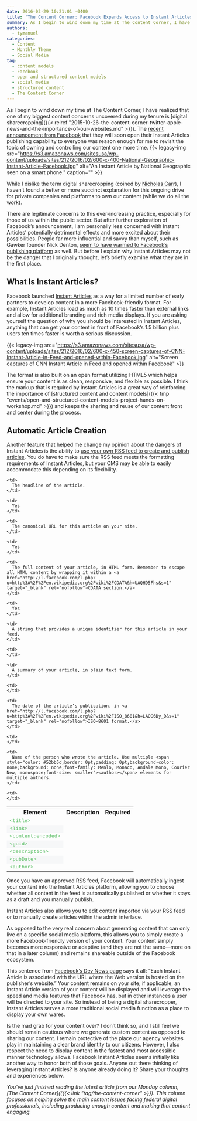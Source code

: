 ```yaml
---
date: 2016-02-29 10:21:01 -0400
title: 'The Content Corner: Facebook Expands Access to Instant Articles'
summary: As I begin to wind down my time at The Content Corner, I have realized that one of my biggest content concerns uncovered during my tenure is digital sharecropping. The recent announcement from Facebook that they will soon open their Instant Articles publishing capability to everyone was reason enough for me to revisit the topic
authors:
  - tymanuel
categories:
  - Content
  - Monthly Theme
  - Social Media
tag:
  - content models
  - Facebook
  - open and structured content models
  - social media
  - structured content
  - The Content Corner
---
```


As I begin to wind down my time at The Content Corner, I have realized that one of my biggest content concerns uncovered during my tenure is [digital sharecropping]({{< relref "2015-10-26-the-content-corner-twitter-apple-news-and-the-importance-of-our-websites.md" >}}). The [recent announcement from Facebook](https://contently.com/strategist/2016/02/17/facebook-will-likely-open-instant-articles-to-brands-publishers-grandma) that they will soon open their Instant Articles publishing capability to everyone was reason enough for me to revisit the topic of owning and controlling our content one more time. {{< legacy-img src="https://s3.amazonaws.com/sitesusa/wp-content/uploads/sites/212/2016/02/600-x-400-National-Geographic-Instant-Article-Facebook.jpg" alt="An Instant Article by National Geographic seen on a smart phone." caption="" >}} 

While I dislike the term digital sharecropping (coined by [Nicholas Carr](http://www.roughtype.com/?p=634)), I haven’t found a better or more succinct explanation for this ongoing drive for private companies and platforms to own our content (while we do all the work).

There are legitimate concerns to this ever-increasing practice, especially for those of us within the public sector. But after further exploration of Facebook’s announcement, I am personally less concerned with Instant Articles’ potentially detrimental effects and more excited about their possibilities. People far more influential and savvy than myself, such as Gawker founder Nick Denton, [seem to have warmed to Facebook’s publishing platform](http://www.businessinsider.com/gawker-ceo-nick-denton-on-the-ad-tech-mess-2016-1) as well. But before I explain why Instant Articles may not be the danger that I originally thought, let’s briefly examine what they are in the first place.

## What Is Instant Articles?

Facebook launched [Instant Articles](https://developers.facebook.com/docs/instant-articles) as a way for a limited number of early partners to develop content in a more Facebook-friendly format. For example, Instant Articles load as much as 10 times faster than external links and allow for additional branding and rich media displays. If you are asking yourself the question of why you should be interested in Instant Articles, anything that can get your content in front of Facebook’s 1.5 billion plus users ten times faster is worth a serious discussion.

{{< legacy-img src="https://s3.amazonaws.com/sitesusa/wp-content/uploads/sites/212/2016/02/600-x-450-screen-captures-of-CNN-Instant-Article-in-Feed-and-opened-within-Facebook.jpg" alt="Screen captures of CNN Instant Article in Feed and opened within Facebook" >}}

The format is also built on an open format utilizing HTML5 which helps ensure your content is as clean, responsive, and flexible as possible. I think the markup that is required by Instant Articles is a great way of reinforcing the importance of [structured content and content models]({{< tmp "events/open-and-structured-content-models-project-hands-on-workshop.md" >}}) and keeps the sharing and reuse of our content front and center during the process.

## Automatic Article Creation

Another feature that helped me change my opinion about the dangers of Instant Articles is the ability to [use your own RSS feed to create and publish articles](https://developers.facebook.com/blog/post/2015/09/22/instant-articles-from-CMS/). You do have to make sure the RSS feed meets the formatting requirements of Instant Articles, but your CMS may be able to easily accommodate this depending on its flexibility.

<table>
  <th>
    Element
  </th>
  
  <th>
    Description
  </th>
  
  <th>
    Required
  </th>
  
  <tr>
    <td>
      <code style="color: #52bb5d;border: 0pt;padding: 0pt;background-color: none;background: none;font-family: Menlo, Monaco, Andale Mono, Courier New, monospace">&lt;title></code>
    </td>
    
    <td>
      The headline of the article.
    </td>
    
    <td>
      Yes
    </td>
  </tr>
  
  <tr style="background-color: #f6f7f8">
    <td>
      <code style="color: #52bb5d;border: 0pt;padding: 0pt;background-color: none;background: none;font-family: Menlo, Monaco, Andale Mono, Courier New, monospace">&lt;link></code>
    </td>
    
    <td>
      The canonical URL for this article on your site.
    </td>
    
    <td>
      Yes
    </td>
  </tr>
  
  <tr>
    <td>
      <code style="color: #52bb5d;border: 0pt;padding: 0pt;background-color: none;background: none;font-family: Menlo, Monaco, Andale Mono, Courier New, monospace">&lt;content:encoded></code>
    </td>
    
    <td>
      The full content of your article, in HTML form. Remember to escape all HTML content by wrapping it within a <a href="http://l.facebook.com/l.php?u=http%3A%2F%2Fen.wikipedia.org%2Fwiki%2FCDATA&h=UAQHD5Fhs&s=1" target="_blank" rel="nofollow">CDATA section.</a>
    </td>
    
    <td>
      Yes
    </td>
  </tr>
  
  <tr style="background-color: #f6f7f8">
    <td>
      <code style="color: #52bb5d;border: 0pt;padding: 0pt;background-color: none;background: none;font-family: Menlo, Monaco, Andale Mono, Courier New, monospace">&lt;guid></code>
    </td>
    
    <td>
      A string that provides a unique identifier for this article in your feed.
    </td>
    
    <td>
    </td>
  </tr>
  
  <tr>
    <td>
      <code style="color: #52bb5d;border: 0pt;padding: 0pt;background-color: none;background: none;font-family: Menlo, Monaco, Andale Mono, Courier New, monospace">&lt;description></code>
    </td>
    
    <td>
      A summary of your article, in plain text form.
    </td>
    
    <td>
    </td>
  </tr>
  
  <tr style="background-color: #f6f7f8">
    <td>
      <code style="color: #52bb5d;border: 0pt;padding: 0pt;background-color: none;background: none;font-family: Menlo, Monaco, Andale Mono, Courier New, monospace">&lt;pubDate></code>
    </td>
    
    <td>
      The date of the article’s publication, in <a href="http://l.facebook.com/l.php?u=http%3A%2F%2Fen.wikipedia.org%2Fwiki%2FISO_8601&h=LAQG6Dy_D&s=1" target="_blank" rel="nofollow">ISO-8601 format.</a>
    </td>
    
    <td>
    </td>
  </tr>
  
  <tr>
    <td>
      <code style="color: #52bb5d;border: 0pt;padding: 0pt;background-color: none;background: none;font-family: Menlo, Monaco, Andale Mono, Courier New, monospace">&lt;author></code>
    </td>
    
    <td>
      Name of the person who wrote the article. Use multiple <span style="color: #52bb5d;border: 0pt;padding: 0pt;background-color: none;background: none;font-family: Menlo, Monaco, Andale Mono, Courier New, monospace;font-size: smaller"><author></span> elements for multiple authors.
    </td>
    
    <td>
    </td>
  </tr>
</table>

Once you have an approved RSS feed, Facebook will automatically ingest your content into the Instant Articles platform, allowing you to choose whether all content in the feed is automatically published or whether it stays as a draft and you manually publish.

Instant Articles also allows you to edit content imported via your RSS feed or to manually create articles within the admin interface.

As opposed to the very real concern about generating content that can only live on a specific social media platform, this allows you to simply create a more Facebook-friendly version of your content. Your content simply becomes more responsive or adaptive (and they are not the same—more on that in a later column) and remains shareable outside of the Facebook ecosystem.

This sentence from [Facebook’s Dev News page](https://developers.facebook.com/blog/post/2015/09/22/instant-articles-from-CMS/) says it all: “Each Instant Article is associated with the URL where the Web version is hosted on the publisher&#8217;s website.” Your content remains on your site; if applicable, an Instant Article version of your content will be displayed and will leverage the speed and media features that Facebook has, but in other instances a user will be directed to your site. So instead of being a digital sharecropper, Instant Articles serves a more traditional social media function as a place to display your own wares.

Is the mad grab for your content over? I don’t think so, and I still feel we should remain cautious where we generate custom content as opposed to sharing our content. I remain protective of the place our agency websites play in maintaining a clear brand identity to our citizens. However, I also respect the need to display content in the fastest and most accessible manner technology allows. Facebook Instant Articles seems initially like another way to honor both of those goals. Anyone out there thinking of leveraging Instant Articles? Is anyone already doing it? Share your thoughts and experiences below.

_You’ve just finished reading the latest article from our Monday column, [The Content Corner](({{< link "tag/the-content-corner" >}}). This column focuses on helping solve the main content issues facing federal digital professionals, including producing enough content and making that content engaging._